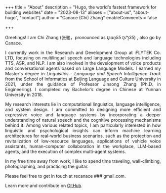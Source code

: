 +++
title = "About"
description = "Hugo, the world's fastest framework for building websites"
date = "2023-08-13"
aliases = ["about-us", "about-hugo", "contact"]
author = "Canace (Chi) Zhang"
enableComments = false

+++

<div style="text-align: justify;">

Greetings! I am Chi Zhang (张驰，pronounced as *tʂɑŋ55 tʂʰʅ35*) , also go by Canace.

 I currently work in the Research and Development Group at iFLYTEK Co. LTD, focusing on multilingual speech and language technologies including TTS, ASR, and NLP. I am also involved in the development of voice products and conversational agents based on Large Language Models. I earned my Master's degree in *Linguistics - Language and Speech Intelligence Track* from the School of Informatics at Beijing Language and Culture University in 2021, under the guidance of Professor Jinsong Zhang (Ph.D. in Engineering). I completed my Bachelor’s degree in Chinese at Yunnan University in 2018.

My research interests lie in computational linguistics, language intelligence, and system design. I am committed to designing more efficient and expressive voice and language systems by incorporating a deeper understanding of natural speech and the cognitive processing mechanisms behind it. Among various related topics, I am particularly interested in how linguistic and psychological insights can inform machine learning architectures for real-world business scenarios, such as the protection and revitalization of low-resource languages, applications of vehicle voice assistants, human-computer collaboration in the workplace, LLM-based agents, and the execution of complex multi-agent systems.

In my free time away from work, I like to spend time traveling, wall-climbing, photographing, and practicing the guitar.

Please feel free to get in touch at recanace ### gmail.com.

</div>

Learn more and contribute on [GitHub]().
